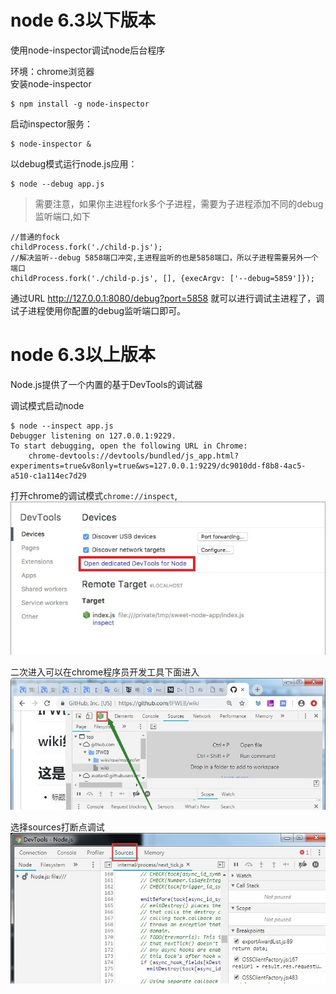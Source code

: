 # node 6.3以下版本 
使用node-inspector调试node后台程序

环境：chrome浏览器    
安装node-inspector
```
$ npm install -g node-inspector
```

启动inspector服务：
```
$ node-inspector &  
```

以debug模式运行node.js应用：
```
$ node --debug app.js  
```

>需要注意，如果你主进程fork多个子进程，需要为子进程添加不同的debug监听端口,如下  
```
//普通的fock
childProcess.fork('./child-p.js');
//解决监听--debug 5858端口冲突,主进程监听的也是5858端口，所以子进程需要另外一个端口
childProcess.fork('./child-p.js', [], {execArgv: ['--debug=5859']});
```

通过URL http://127.0.0.1:8080/debug?port=5858 就可以进行调试主进程了，调试子进程使用你配置的debug监听端口即可。

# node 6.3以上版本
Node.js提供了一个内置的基于DevTools的调试器

调试模式启动node
```
$ node --inspect app.js
Debugger listening on 127.0.0.1:9229.
To start debugging, open the following URL in Chrome:
    chrome-devtools://devtools/bundled/js_app.html?experiments=true&v8only=true&ws=127.0.0.1:9229/dc9010dd-f8b8-4ac5-a510-c1a114ec7d29
```

打开chrome的调试模式`chrome://inspect`,
![打开inspect](https://github.com/IFWEB/wiki/blob/master/node/img/inspect-chrome.jpg)   

二次进入可以在chrome程序员开发工具下面进入  
![打开inspect](https://github.com/IFWEB/wiki/blob/master/node/img/inspect-devTools.jpg)  

选择sources打断点调试  
![调试inspect](https://github.com/IFWEB/wiki/blob/master/node/img/inspect-sources.jpg)
